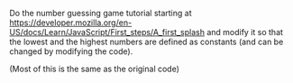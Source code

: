 Do the number guessing game tutorial starting at 
https://developer.mozilla.org/en-US/docs/Learn/JavaScript/First_steps/A_first_splash 
and modify it so that the lowest and the highest numbers are defined as constants 
(and can be changed by modifying the code).
 
 (Most of this is the same as the original code)
